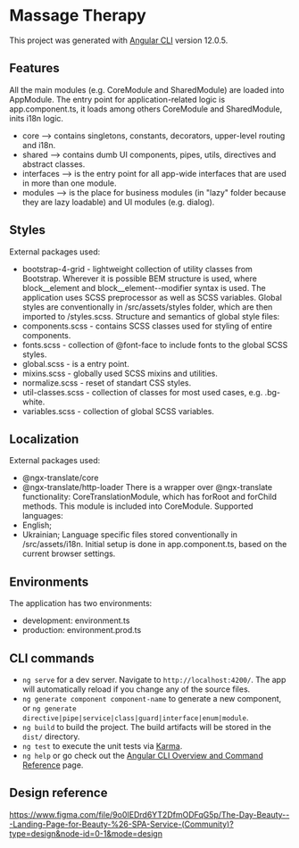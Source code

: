 # Massage Therapy

This project was generated with [Angular CLI](https://github.com/angular/angular-cli) version 12.0.5.

## Features

All the main modules (e.g. CoreModule and SharedModule) are loaded into AppModule.
The entry point for application-related logic is app.component.ts, it loads among others CoreModule and SharedModule, inits i18n logic.
- core --> contains singletons, constants, decorators, upper-level routing and i18n.
- shared --> contains dumb UI components, pipes, utils, directives and abstract classes.
- interfaces --> is the entry point for all app-wide interfaces that are used in more than one module.
- modules --> is the place for business modules (in "lazy" folder because they are lazy loadable) and UI modules (e.g. dialog).

## Styles

External packages used:
- bootstrap-4-grid - lightweight collection of utility classes from Bootstrap.
Wherever it is possible BEM structure is used, where block__element and block__element--modifier syntax is used.
The application uses SCSS preprocessor as well as SCSS variables.
Global styles are conventionally in /src/assets/styles folder, which are then imported to /styles.scss.
Structure and semantics of global style files:
- components.scss - contains SCSS classes used for styling of entire components.
- fonts.scss - collection of @font-face to include fonts to the global SCSS styles.
- global.scss - is a entry point.
- mixins.scss - globally used SCSS mixins and utilities.
- normalize.scss - reset of standart CSS styles.
- util-classes.scss - collection of classes for most used cases, e.g. .bg-white.
- variables.scss - collection of global SCSS variables.

## Localization

External packages used:
- @ngx-translate/core
- @ngx-translate/http-loader
There is a wrapper over @ngx-translate functionality: CoreTranslationModule, which has forRoot and forChild methods.
This module is included into CoreModule.
Supported languages:
- English;
- Ukrainian;
Language specific files stored conventionally in /src/assets/i18n.
Initial setup is done in app.component.ts, based on the current browser settings.

## Environments

The application has two environments:
- development: environment.ts
- production: environment.prod.ts

## CLI commands

- `ng serve` for a dev server. Navigate to `http://localhost:4200/`. The app will automatically reload if you change any of the source files.
- `ng generate component component-name` to generate a new component, or `ng generate directive|pipe|service|class|guard|interface|enum|module`.
- `ng build` to build the project. The build artifacts will be stored in the `dist/` directory.
- `ng test` to execute the unit tests via [Karma](https://karma-runner.github.io).
- `ng help` or go check out the [Angular CLI Overview and Command Reference](https://angular.io/cli) page.

## Design reference

https://www.figma.com/file/9o0IEDrd6YT2DfmODFqG5p/The-Day-Beauty---Landing-Page-for-Beauty-%26-SPA-Service-(Community)?type=design&node-id=0-1&mode=design
